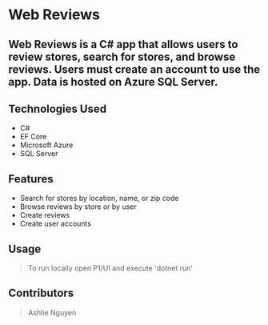 # Web Reviews

## Web Reviews is a C# app that allows users to review stores, search for stores, and browse reviews. Users must create an account to use the app. Data is hosted on Azure SQL Server.


## Technologies Used

* C#
* EF Core
* Microsoft Azure
* SQL Server

## Features

* Search for stores by location, name, or zip code
* Browse reviews by store or by user
* Create reviews
* Create user accounts


## Usage

> To run locally open P1/UI and execute 'dotnet run'

## Contributors

> Ashlie Nguyen